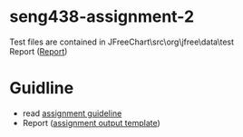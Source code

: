 # seng438-assignment-2

Test files are contained in JFreeChart\src\org\jfree\data\test  
Report ([Report](./Assignment2-Report.md))

# Guidline

- read [assignment guideline](./Assignment2.md)
- Report  ([assignment output template](./Assignment2-Report.md))
